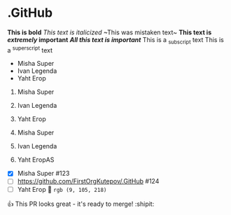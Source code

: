 # .GitHub
**This is bold**
_This text is italicized_
~This was mistaken text~
**This text is _extremely_ important**
***All this text is important***
This is a <sub>subscript</sub> text
This is a <sup>superscript</sup> text

* Misha Super
* Ivan Legenda
* Yaht Егор
  
1. Misha Super
1. Ivan Legenda
1. Yaht Егор
   
1. Misha Super
2. Ivan Legenda
3. Yaht ЕгорAS
   
- [x]  Misha Super #123
- [ ]  https://github.com/FirstOrgKutepov/.GitHub #124
- [ ] Yaht Егор 🎉
`rgb (9, 105, 218)`

:+1: This PR looks great - it's ready to merge! :shipit:
